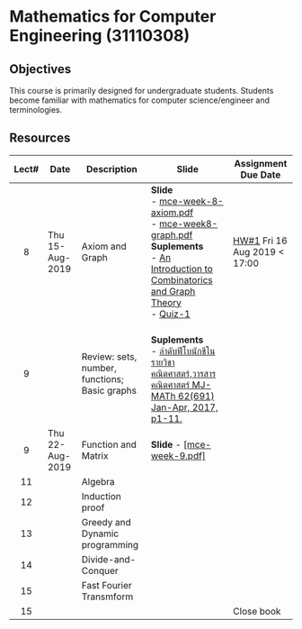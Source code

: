 #  Mathematics for Computer Engineering (31110308)

## Objectives

This course is primarily designed for undergraduate students. Students become familiar with mathematics for computer science/engineer  and terminologies.

## Resources

| Lect# | Date | Description  |Slide| Assignment Due Date |
|:-----:|------|-------------|----|---------------------|
|  8 |Thu 15-Aug-2019| Axiom and Graph | **Slide** <br> - [mce-week-8-axiom.pdf](https://drive.google.com/file/d/1_yFolOYBmKkLVY-_pKtct4I_pE1pe_jl/view?usp=sharing) <br> - [mce-week8-graph.pdf](https://drive.google.com/file/d/1DQhmPy4Uy-38DbSE2KjuCj4YrCN0mkHF/view?usp=sharing)<br> **Suplements** <br> - [An Introduction to Combinatorics and Graph Theory](https://drive.google.com/open?id=1FIYrOkzCcNciNT4ve8i-v20hMtHhTYiw)<br> - [Quiz-1](https://drive.google.com/file/d/1L1UceGGhwBpa8WMLUQc4Ka8ODd125uul/view?usp=sharing) | [HW\#1](https://drive.google.com/file/d/171Gy_uNzeJXDVxtKErOSa3Hik2wuCstS/view?usp=sharing) Fri 16 Aug 2019 < 17:00|
| 9 |  | Review: sets, number, functions; Basic graphs  |<br> **Suplements** <br> - [ลำดับฟีโบนักชีในรายวิชาคณิตศาสตร์,วารสารคณิตศาสตร์ MJ-MATh 62(691) Jan-Apr, 2017, p1-11.](https://www.tci-thaijo.org/index.php/MJMATh/article/download/157898/114350/) | |
|  9 |Thu 22-Aug-2019| Function and Matrix | **Slide** - [[mce-week-9.pdf]]()   | |
| 11 |  | Algebra | | |
| 12 |  | Induction proof | | |
| 13 |  | Greedy and Dynamic programming | | |
| 14 |  | Divide-and-Conquer | | |
| 15 |  | Fast Fourier Transmform   | |  |
| 15 |  |   | | Close book |
